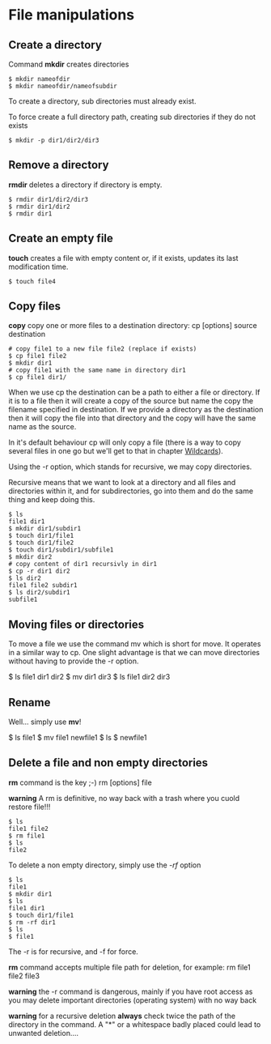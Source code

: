 # File manipulations

## Create a directory

Command **mkdir** creates directories

    $ mkdir nameofdir
    $ mkdir nameofdir/nameofsubdir

To create a directory, sub directories must already exist.

To force create a full directory path, creating sub directories if they do not exists

    $ mkdir -p dir1/dir2/dir3

## Remove a directory

**rmdir** deletes a directory if directory is empty.

    $ rmdir dir1/dir2/dir3
    $ rmdir dir1/dir2
    $ rmdir dir1

## Create an empty file

**touch** creates a file with empty content or,
if it exists, updates its last modification time.

    $ touch file4

## Copy files

**copy** copy one or more files to a destination directory: cp [options] source destination

    # copy file1 to a new file file2 (replace if exists)
    $ cp file1 file2
    $ mkdir dir1
    # copy file1 with the same name in directory dir1
    $ cp file1 dir1/

When we use cp the destination can be a path to either a file or directory.
If it is to a file then it will create a copy of the source but name the copy
 the filename specified in destination.
If we provide a directory as the destination then it will copy the file into that directory and the copy will have the same name as the source.

In it's default behaviour cp will only copy a file (there is a way to copy several files in one go but we'll get to that in chapter [Wildcards](08_wildcards.md)).

Using the -r option, which stands for recursive, we may copy directories.

Recursive means that we want to look at a directory and all files and
directories within it, and for subdirectories, go into them and do the same
thing and keep doing this.

    $ ls
    file1 dir1
    $ mkdir dir1/subdir1
    $ touch dir1/file1
    $ touch dir1/file2
    $ touch dir1/subdir1/subfile1
    $ mkdir dir2
    # copy content of dir1 recursivly in dir1
    $ cp -r dir1 dir2
    $ ls dir2
    file1 file2 subdir1
    $ ls dir2/subdir1
    subfile1

## Moving files or directories

To move a file we use the command mv which is short for move.
It operates in a similar way to cp.
One slight advantage is that we can move directories without having to
provide the -r option.

   $ ls
   file1 dir1 dir2
   $ mv dir1 dir3
   $ ls
   file1 dir2 dir3

## Rename

Well... simply use **mv**!

  $ ls
  file1
  $ mv file1 newfile1
  $ ls
  $ newfile1

## Delete a file and non empty directories

**rm** command is the  key ;-)  rm [options] file

**warning** A rm is definitive, no way back with a trash where you cuold restore file!!!

    $ ls
    file1 file2
    $ rm file1
    $ ls
    file2

To delete a non empty directory, simply use the *-rf* option

    $ ls
    file1
    $ mkdir dir1
    $ ls
    file1 dir1
    $ touch dir1/file1
    $ rm -rf dir1
    $ ls
    $ file1

The -r is for recursive, and -f for force.

**rm** command accepts multiple file path for deletion, for example:  rm file1 file2 file3

**warning** the -r command is dangerous, mainly if you have root access as
you may delete important directories (operating system) with no way back

**warning** for a recursive deletion **always** check twice the path of the
directory in the command. A "*" or a whitespace badly placed could lead to
unwanted deletion....
